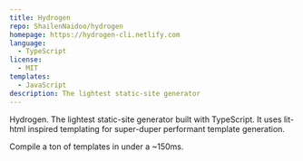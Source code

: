 ```yaml
---
title: Hydrogen
repo: ShailenNaidoo/hydrogen
homepage: https://hydrogen-cli.netlify.com
language:
  - TypeScript
license:
  - MIT
templates:
  - JavaScript
description: The lightest static-site generator
---
```


Hydrogen. The lightest static-site generator built with TypeScript. It uses lit-html inspired templating for super-duper performant template generation.

Compile a ton of templates in under a ~150ms.
